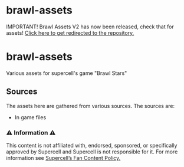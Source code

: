 # brawl-assets
IMPORTANT! Brawl Assets V2 has now been released, check that for assets! [Click here to get redirected to the repository.](https://github.com/Statscell/Brawl-Assets-V2)

# brawl-assets

Various assets for supercell's game "Brawl Stars"

## Sources

The assets here are gathered from various sources. The sources are:

- In game files

### ⚠️ Information ⚠️

This content is not affiliated with, endorsed, sponsored, or specifically approved by Supercell and Supercell is not responsible for it.
For more information see [Supercell’s Fan Content Policy.](https://supercell.com/en/fan-content-policy/)
